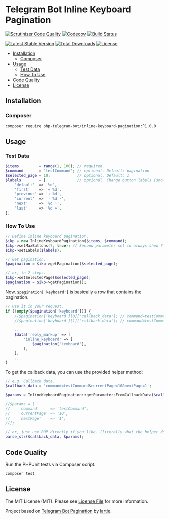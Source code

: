 # Telegram Bot Inline Keyboard Pagination

[![Scrutinizer Code Quality][code-quality-badge]][code-quality]
[![Codecov][code-coverage-badge]][code-coverage]
[![Build Status][build-status-badge]][build-status]

[![Latest Stable Version][latest-version-badge]][github-tgbot-ikp]
[![Total Downloads][total-downloads-badge]][packagist-tgbot-ikp]
[![License][license-badge]][license]

- [Installation](#installation)
    - [Composer](#composer)
- [Usage](#usage)
    - [Test Data](#test-data)
    - [How To Use](#how-to-use)
- [Code Quality](#code-quality)
- [License](#license)

## Installation

### Composer
```bash
composer require php-telegram-bot/inline-keyboard-pagination:^1.0.0
```

## Usage

### Test Data
```php
$items         = range(1, 100); // required. 
$command       = 'testCommand'; // optional. Default: pagination
$selected_page = 10;            // optional. Default: 1
$labels        = [              // optional. Change button labels (showing defaults)
    'default'  => '%d',
    'first'    => '« %d',
    'previous' => '‹ %d',
    'current'  => '· %d ·',
    'next'     => '%d ›',
    'last'     => '%d »',
];
```

### How To Use
```php
// Define inline keyboard pagination.
$ikp = new InlineKeyboardPagination($items, $command);
$ikp->setMaxButtons(7, true); // Second parameter set to always show 7 buttons if possible.
$ikp->setLabels($labels);

// Get pagination.
$pagination = $ikp->getPagination($selected_page);

// or, in 2 steps.
$ikp->setSelectedPage($selected_page);
$pagination = $ikp->getPagination();
```

Now, `$pagination['keyboard']` is basically a row that contains the pagination.

```php
// Use it in your request.
if (!empty($pagination['keyboard'])) {
    //$pagination['keyboard'][0]['callback_data']; // command=testCommand&currentPage=10&nextPage=1
    //$pagination['keyboard'][1]['callback_data']; // command=testCommand&currentPage=10&nextPage=7
    
    ...
    $data['reply_markup' => [
        'inline_keyboard' => [
            $pagination['keyboard'],
        ],
    ];
    ...
}
```

To get the callback data, you can use the provided helper method:
```php
// e.g. Callback data.
$callback_data = 'command=testCommand&currentPage=10&nextPage=1';

$params = InlineKeyboardPagination::getParametersFromCallbackData($callback_data);

//$params = [
//    'command'     => 'testCommand',
//    'currentPage' => '10',
//    'nextPage'    => '1',
//];

// or, just use PHP directly if you like. (literally what the helper does!)
parse_str($callback_data, $params);
```

## Code Quality

Run the PHPUnit tests via Composer script. 

```bash
composer test
```

## License

The MIT License (MIT). Please see [License File][license] for more information.

Project based on [Telegram Bot Pagination][github-lartie-tbp] by [lartie][github-lartie].


[github-tgbot-ikp]: https://github.com/php-telegram-bot/inline-keyboard-pagination "PHP Telegram Bot Inline Keyboard Pagination on GitHub"
[packagist-tgbot-ikp]: https://packagist.org/packages/php-telegram-bot/inline-keyboard-pagination "PHP Telegram Bot Inline Keyboard Pagination on Packagist"
[license]: https://github.com/php-telegram-bot/inline-keyboard-pagination/blob/master/LICENSE "PHP Telegram Bot Inline Keyboard Pagination license"

[code-quality-badge]: https://img.shields.io/scrutinizer/g/php-telegram-bot/inline-keyboard-pagination.svg
[code-quality]: https://scrutinizer-ci.com/g/php-telegram-bot/inline-keyboard-pagination/?branch=master "Code quality on Scrutinizer"
[code-coverage-badge]: https://img.shields.io/codecov/c/github/php-telegram-bot/inline-keyboard-pagination.svg
[code-coverage]: https://codecov.io/gh/php-telegram-bot/inline-keyboard-pagination "Code coverage on Codecov"
[build-status-badge]: https://img.shields.io/travis/php-telegram-bot/inline-keyboard-pagination.svg
[build-status]: https://travis-ci.org/php-telegram-bot/inline-keyboard-pagination "Build status on Travis-CI"

[latest-version-badge]: https://img.shields.io/packagist/v/php-telegram-bot/inline-keyboard-pagination.svg
[total-downloads-badge]: https://img.shields.io/packagist/dt/php-telegram-bot/inline-keyboard-pagination.svg
[license-badge]: https://img.shields.io/packagist/l/php-telegram-bot/inline-keyboard-pagination.svg

[github-lartie-tbp]: https://github.com/lartie/Telegram-Bot-Pagination "Telegram Bot Pagination by Lartie on GitHub"
[github-lartie]: https://github.com/lartie "Lartie on GitHub"

